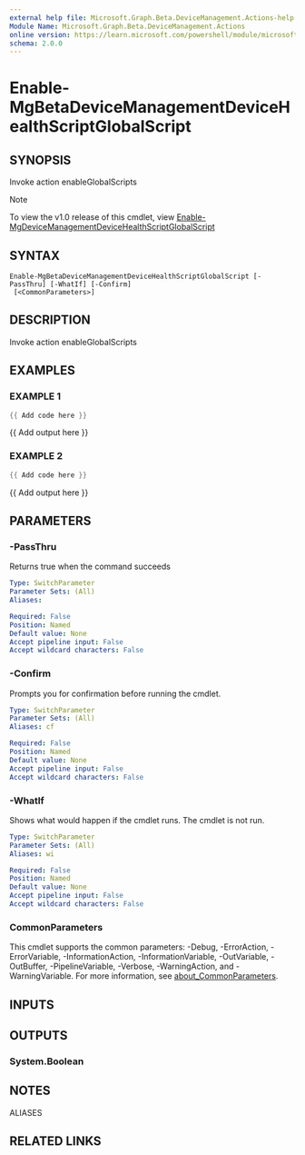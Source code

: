 ```yaml
---
external help file: Microsoft.Graph.Beta.DeviceManagement.Actions-help.xml
Module Name: Microsoft.Graph.Beta.DeviceManagement.Actions
online version: https://learn.microsoft.com/powershell/module/microsoft.graph.beta.devicemanagement.actions/enable-mgbetadevicemanagementdevicehealthscriptglobalscript
schema: 2.0.0
---
```


# Enable-MgBetaDeviceManagementDeviceHealthScriptGlobalScript

## SYNOPSIS
Invoke action enableGlobalScripts

> [!NOTE]
> To view the v1.0 release of this cmdlet, view [Enable-MgDeviceManagementDeviceHealthScriptGlobalScript](/powershell/module/Microsoft.Graph.DeviceManagement.Actions/Enable-MgDeviceManagementDeviceHealthScriptGlobalScript?view=graph-powershell-v1.0)

## SYNTAX

```
Enable-MgBetaDeviceManagementDeviceHealthScriptGlobalScript [-PassThru] [-WhatIf] [-Confirm]
 [<CommonParameters>]
```

## DESCRIPTION
Invoke action enableGlobalScripts

## EXAMPLES

### EXAMPLE 1
```powershell
{{ Add code here }}
```

{{ Add output here }}

### EXAMPLE 2
```powershell
{{ Add code here }}
```

{{ Add output here }}

## PARAMETERS

### -PassThru
Returns true when the command succeeds

```yaml
Type: SwitchParameter
Parameter Sets: (All)
Aliases:

Required: False
Position: Named
Default value: None
Accept pipeline input: False
Accept wildcard characters: False
```

### -Confirm
Prompts you for confirmation before running the cmdlet.

```yaml
Type: SwitchParameter
Parameter Sets: (All)
Aliases: cf

Required: False
Position: Named
Default value: None
Accept pipeline input: False
Accept wildcard characters: False
```

### -WhatIf
Shows what would happen if the cmdlet runs.
The cmdlet is not run.

```yaml
Type: SwitchParameter
Parameter Sets: (All)
Aliases: wi

Required: False
Position: Named
Default value: None
Accept pipeline input: False
Accept wildcard characters: False
```

### CommonParameters
This cmdlet supports the common parameters: -Debug, -ErrorAction, -ErrorVariable, -InformationAction, -InformationVariable, -OutVariable, -OutBuffer, -PipelineVariable, -Verbose, -WarningAction, and -WarningVariable. For more information, see [about_CommonParameters](http://go.microsoft.com/fwlink/?LinkID=113216).

## INPUTS

## OUTPUTS

### System.Boolean
## NOTES

ALIASES

## RELATED LINKS
